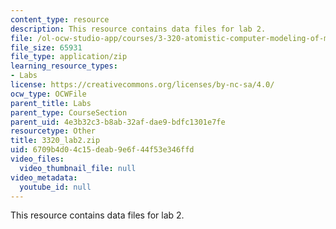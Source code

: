 ```yaml
---
content_type: resource
description: This resource contains data files for lab 2.
file: /ol-ocw-studio-app/courses/3-320-atomistic-computer-modeling-of-materials-sma-5107-spring-2005/6709b4d04c15deab9e6f44f53e346ffd_3320_lab2.zip
file_size: 65931
file_type: application/zip
learning_resource_types:
- Labs
license: https://creativecommons.org/licenses/by-nc-sa/4.0/
ocw_type: OCWFile
parent_title: Labs
parent_type: CourseSection
parent_uid: 4e3b32c3-b8ab-32af-dae9-bdfc1301e7fe
resourcetype: Other
title: 3320_lab2.zip
uid: 6709b4d0-4c15-deab-9e6f-44f53e346ffd
video_files:
  video_thumbnail_file: null
video_metadata:
  youtube_id: null
---
```

This resource contains data files for lab 2.